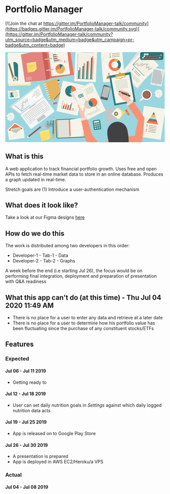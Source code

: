 # Portfolio Manager

[![Join the chat at https://gitter.im/PortfolioManager-talk/community](https://badges.gitter.im/PortfolioManager-talk/community.svg)](https://gitter.im/PortfolioManager-talk/community?utm_source=badge&utm_medium=badge&utm_campaign=pr-badge&utm_content=badge)

![Financial Portfolio - A Manager's Desk](resources/images/financial-portfolio.png)

## What is this

A web application to track financial portfolio growth. Uses free and open APIs to fetch real-time market data to store in an online database. Produces a graph updated in real-time.

Stretch goals are (1) Introduce a user-authentication mechanism

## What does it look like?

Take a look at our Figma designs [here](https://www.figma.com/file/FATHqe7mtnRAiE3SCq2XY4/Phase-1?node-id=0%3A1)

## How do we do this

The work is distributed among two developers in this order:

- Developer-1 - Tab-1 - Data
- Developer-2 - Tab-2 - Graphs

A week before the end (i.e starting Jul 26), the focus would be on performing final integration, deployment and preparation of presentation with Q&A readiness

## What this app can't do (at this time) - Thu Jul 04 2020 11:49 AM

- There is no place for a user to enter any data and retrieve at a later date
- There is no place for a user to determine how his portfolio value has been fluctuating since the purchase of any constituent stocks/ETFs

## Features

### Expected

#### Jul 06 - Jul 11 2019

- Getting ready to

#### Jul 12 - Jul 18 2019

- User can set daily nutrition goals in *Settings* against which daily logged nutrition data acts

#### Jul 19 - Jul 25 2019

- App is released on to Google Play Store

#### Jul 26 - Jul 30 2019

- A presentation is prepared
- App is deployed in AWS EC2/Heroku/a VPS

### Actual

#### Jul 04 - Jul 08 2019
